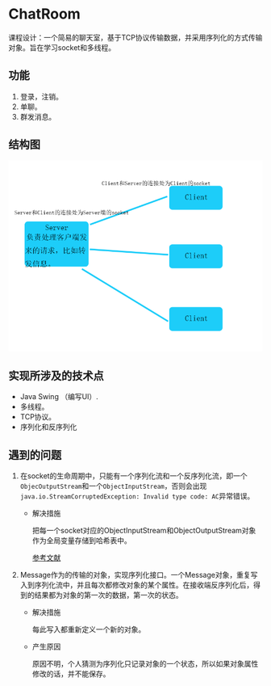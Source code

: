 # ChatRoom

课程设计：一个简易的聊天室，基于TCP协议传输数据，并采用序列化的方式传输对象。旨在学习socket和多线程。

## 功能

1. 登录，注销。
2. 单聊。
3. 群发消息。

## 结构图

![Structure](src/main/resources/Structure.png)

## 实现所涉及的技术点

- Java Swing （编写UI）.
- 多线程。
- TCP协议。
- 序列化和反序列化

## 遇到的问题

1. 在socket的生命周期中，只能有一个序列化流和一个反序列化流，即一个`ObjecOutputStream`和一个`ObjectInputStream`，否则会出现`java.io.StreamCorruptedException: Invalid type code: AC`异常错误。

   - 解决措施

     把每一个socket对应的ObjectInputStream和ObjectOutputStream对象作为全局变量存储到哈希表中。

     [参考文献](http://inaved-momin.blogspot.com/2012/08/understanding-javaiostreamcorruptedexce.html)

2. Message作为的传输的对象，实现序列化接口。一个Message对象，重复写入到序列化流中，并且每次都修改对象的某个属性。在接收端反序列化后，得到的结果都为对象的第一次的数据，第一次的状态。

   - 解决措施

     每此写入都重新定义一个新的对象。

   - 产生原因

     原因不明，个人猜测为序列化只记录对象的一个状态，所以如果对象属性修改的话，并不能保存。